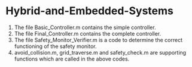 # Hybrid-and-Embedded-Systems
1. The file Basic_Controller.m contains the simple controller.
2. The file Final_Controller.m contains the complete controller.
3. The file Safety_Monitor_Verifier.m is a code to determine the correct functioning of the safety monitor.
4. avoid_collision.m, grid_traverse.m and safety_check.m are supporting functions which are called in the above codes.
